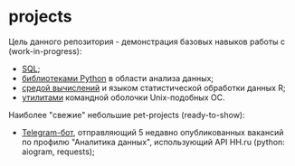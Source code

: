 # projects
Цель данного репозитория - демонстрация базовых навыков работы с (work-in-progress):
* [SQL](sql);
* [библиотеками Python](python) в области анализа данных;
* [средой вычислений](rlang) и языком статистической обработки данных R;
* [утилитами](unix-data-cleaning) командной оболочки Unix-подобных ОС.

Наиболее "свежие" небольшие pet-projects (ready-to-show):
* [Telegram-бот](tg-hh-bot), отправляющий 5 недавно опубликованных вакансий по профилю "Аналитика данных", использующий API HH.ru (python: aiogram, requests);
